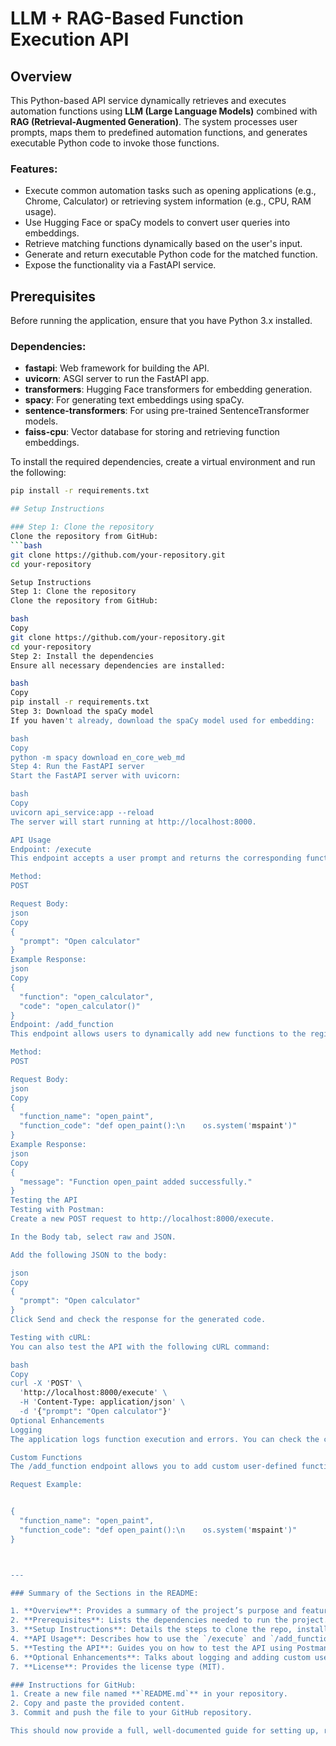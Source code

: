 # LLM + RAG-Based Function Execution API

## Overview

This Python-based API service dynamically retrieves and executes automation functions using **LLM (Large Language Models)** combined with **RAG (Retrieval-Augmented Generation)**. The system processes user prompts, maps them to predefined automation functions, and generates executable Python code to invoke those functions.

### Features:
- Execute common automation tasks such as opening applications (e.g., Chrome, Calculator) or retrieving system information (e.g., CPU, RAM usage).
- Use Hugging Face or spaCy models to convert user queries into embeddings.
- Retrieve matching functions dynamically based on the user's input.
- Generate and return executable Python code for the matched function.
- Expose the functionality via a FastAPI service.

## Prerequisites

Before running the application, ensure that you have Python 3.x installed.

### Dependencies:
- **fastapi**: Web framework for building the API.
- **uvicorn**: ASGI server to run the FastAPI app.
- **transformers**: Hugging Face transformers for embedding generation.
- **spacy**: For generating text embeddings using spaCy.
- **sentence-transformers**: For using pre-trained SentenceTransformer models.
- **faiss-cpu**: Vector database for storing and retrieving function embeddings.

To install the required dependencies, create a virtual environment and run the following:
```bash
pip install -r requirements.txt

## Setup Instructions

### Step 1: Clone the repository
Clone the repository from GitHub:
```bash
git clone https://github.com/your-repository.git
cd your-repository

Setup Instructions
Step 1: Clone the repository
Clone the repository from GitHub:

bash
Copy
git clone https://github.com/your-repository.git
cd your-repository
Step 2: Install the dependencies
Ensure all necessary dependencies are installed:

bash
Copy
pip install -r requirements.txt
Step 3: Download the spaCy model
If you haven't already, download the spaCy model used for embedding:

bash
Copy
python -m spacy download en_core_web_md
Step 4: Run the FastAPI server
Start the FastAPI server with uvicorn:

bash
Copy
uvicorn api_service:app --reload
The server will start running at http://localhost:8000.

API Usage
Endpoint: /execute
This endpoint accepts a user prompt and returns the corresponding function and generated code.

Method:
POST

Request Body:
json
Copy
{
  "prompt": "Open calculator"
}
Example Response:
json
Copy
{
  "function": "open_calculator",
  "code": "open_calculator()"
}
Endpoint: /add_function
This endpoint allows users to dynamically add new functions to the registry.

Method:
POST

Request Body:
json
Copy
{
  "function_name": "open_paint",
  "function_code": "def open_paint():\n    os.system('mspaint')"
}
Example Response:
json
Copy
{
  "message": "Function open_paint added successfully."
}
Testing the API
Testing with Postman:
Create a new POST request to http://localhost:8000/execute.

In the Body tab, select raw and JSON.

Add the following JSON to the body:

json
Copy
{
  "prompt": "Open calculator"
}
Click Send and check the response for the generated code.

Testing with cURL:
You can also test the API with the following cURL command:

bash
Copy
curl -X 'POST' \
  'http://localhost:8000/execute' \
  -H 'Content-Type: application/json' \
  -d '{"prompt": "Open calculator"}'
Optional Enhancements
Logging
The application logs function execution and errors. You can check the console logs to see function status and error details.

Custom Functions
The /add_function endpoint allows you to add custom user-defined functions to the function registry dynamically. For example, adding a function to open Paint:

Request Example:


{
  "function_name": "open_paint",
  "function_code": "def open_paint():\n    os.system('mspaint')"
}



---

### Summary of the Sections in the README:

1. **Overview**: Provides a summary of the project’s purpose and features.
2. **Prerequisites**: Lists the dependencies needed to run the project.
3. **Setup Instructions**: Details the steps to clone the repo, install dependencies, and run the server.
4. **API Usage**: Describes how to use the `/execute` and `/add_function` API endpoints.
5. **Testing the API**: Guides you on how to test the API using Postman and cURL.
6. **Optional Enhancements**: Talks about logging and adding custom user-defined functions.
7. **License**: Provides the license type (MIT).

### Instructions for GitHub:
1. Create a new file named **`README.md`** in your repository.
2. Copy and paste the provided content.
3. Commit and push the file to your GitHub repository.

This should now provide a full, well-documented guide for setting up, running, and using the project. Let me know if you'd like any further modifications or need help with other parts of the project!


